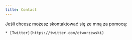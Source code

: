 ```yaml
---
title: Contact
---
```


Jeśli chcesz możesz skontaktować się ze mną za pomocą:

    * [Twitter](https://twitter.com/ctworzewski)
